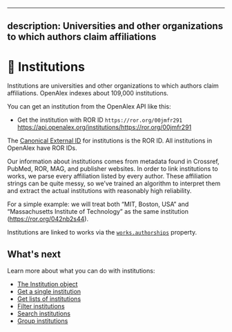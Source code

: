 ***

## description: Universities and other organizations to which authors claim affiliations

# 🏫 Institutions

Institutions are universities and other organizations to which authors claim affiliations. OpenAlex indexes about 109,000 institutions.&#x20;

You can get an institution from the OpenAlex API like this:

*   Get the institution with ROR ID `https://ror.org/00jmfr291`\
    <https://api.openalex.org/institutions/https://ror.org/00jmfr291>

The [Canonical External ID](../../how-to-use-the-api/get-single-entities/#canonical-external-ids) for institutions is the ROR ID. All institutions in OpenAlex have ROR IDs.

Our information about institutions comes from metadata found in Crossref, PubMed, ROR, MAG, and publisher websites. In order to link institutions to works, we parse every affiliation listed by every author. These affiliation strings can be quite messy, so we’ve trained an algorithm to interpret them and extract the actual institutions with reasonably high reliability.

For a simple example: we will treat both “MIT, Boston, USA” and “Massachusetts Institute of Technology” as the same institution (<https://ror.org/042nb2s44>).

Institutions are linked to works via the [`works.authorships`](../works/work-object/#authorships) property.

## What's next

Learn more about what you can do with institutions:

*   [The Institution object](institution-object.md)
*   [Get a single institution](get-a-single-institution.md)
*   [Get lists of institutions](get-lists-of-institutions.md)
*   [Filter institutions](filter-institutions.md)
*   [Search institutions](search-institutions.md)
*   [Group institutions](group-institutions.md)
